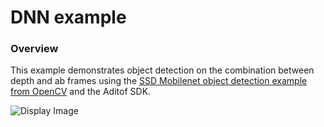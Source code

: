 # DNN example

### Overview
This example demonstrates object detection on the combination between depth and ab frames using the [SSD Mobilenet object detection example from OpenCV](https://github.com/opencv/opencv/blob/3.4.0/samples/dnn/ssd_mobilenet_object_detection.cpp) and the Aditof SDK.

![Display Image](https://github.com/analogdevicesinc/ToF/blob/master/doc/img/dnn.png)
